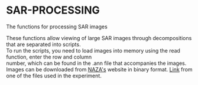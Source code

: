 # SAR-PROCESSING
The functions for processing SAR images


These functions allow viewing of large SAR images through decompositions that are separated into scripts.  
To run the scripts, you need to load images into memory using the read function, enter the row and column  
number, which can be found in the .ann file that accompanies the images. Images can be downloaded from [NAZA's](https://uavsar.asfdaac.alaska.edu/) website in binary format. 
[Link](https://drive.google.com/drive/folders/1Lhr8tngPwvaaEITInyCqTZ7bcc83ol5Z?usp=sharing) from one of the files used in the experiment.
